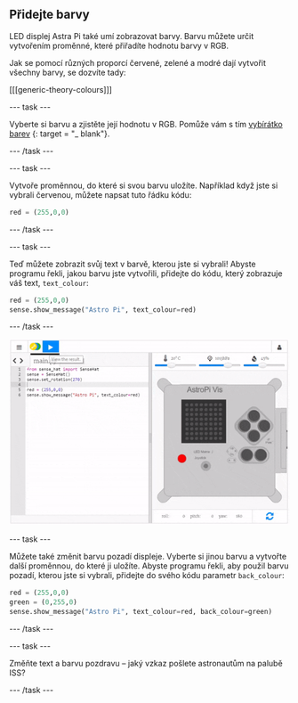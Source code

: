 ## Přidejte barvy

LED displej Astra Pi také umí zobrazovat barvy. Barvu můžete určit vytvořením proměnné, které přiřadíte hodnotu barvy v RGB.

Jak se pomocí různých proporcí červené, zelené a modré dají vytvořit všechny barvy, se dozvíte tady:

[[[generic-theory-colours]]]

\--- task \---

Vyberte si barvu a zjistěte její hodnotu v RGB. Pomůže vám s tím [vybírátko barev](https://www.w3schools.com/colors/colors_rgb.asp) {: target = "_ blank"}.

\--- /task \---

\--- task \---

Vytvoře proměnnou, do které si svou barvu uložíte. Například když jste si vybrali červenou, můžete napsat tuto řádku kódu:

```python
red = (255,0,0)
```

\--- /task \---

\--- task \---

Teď můžete zobrazit svůj text v barvě, kterou jste si vybrali! Abyste programu řekli, jakou barvu jste vytvořili, přidejte do kódu, který zobrazuje váš text, `text_colour`:

```python
red = (255,0,0)
sense.show_message("Astro Pi", text_colour=red)
```

\--- /task \---

![barva zobrazené zprávy](images/show-message-color.gif)

\--- task \---

Můžete také změnit barvu pozadí displeje. Vyberte si jinou barvu a vytvořte další proměnnou, do které ji uložíte. Abyste programu řekli, aby použil barvu pozadí, kterou jste si vybrali, přidejte do svého kódu parametr `back_colour`:

```python
red = (255,0,0)
green = (0,255,0)
sense.show_message("Astro Pi", text_colour=red, back_colour=green)
```

\--- /task \---

\--- task \---

Změňte text a barvu pozdravu – jaký vzkaz pošlete astronautům na palubě ISS?

\--- /task \---